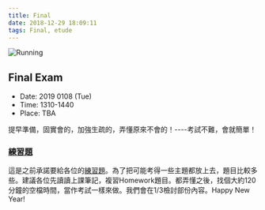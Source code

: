 ```yaml
---
title: Final 
date: 2018-12-29 18:09:11
tags: Final, etude
---
```

![Running](https://finishlinept.com/wp-content/uploads/2017/05/RunningSummit2.jpg)
## Final Exam
* Date: 2019 0108 (Tue)
* Time: 1310-1440
* Place: TBA

提早準備，固實會的，加強生疏的，弄懂原來不會的！----考試不難，會就簡單！

### [練習題](http://faculty.ndhu.edu.tw/~chtsao/edu/18/i2p/etudeA.pdf)
這是之前承諾要給各位的[練習題](http://faculty.ndhu.edu.tw/~chtsao/edu/18/i2p/etudeA.pdf)。為了把可能考得一些主題都放上去，題目比較多些。建議各位先讀讀上課筆記，複習Homework題目。都弄懂之後，找個大約120分鐘的空檔時間，當作考試一樣來做。我們會在1/3檢討部份內容。Happy New Year!

